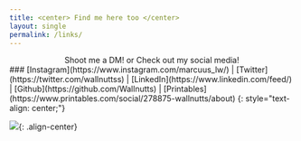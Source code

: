 ```yaml
---
title: <center> Find me here too </center>
layout: single
permalink: /links/
---
```


<center> Shoot me a DM! or Check out my social media! </center>
### [Instagram](https://www.instagram.com/marcuus_lw/) | [Twitter](https://twitter.com/wallnuttss) | [LinkedIn](https://www.linkedin.com/feed/) | [Github](https://github.com/Wallnutts) | [Printables](https://www.printables.com/social/278875-wallnutts/about) 
{: style="text-align: center;"}


![](/assets/images/links/cooper.gif){: .align-center}